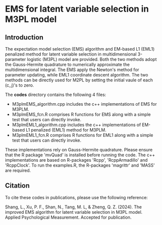 # EMS for latent variable selection in M3PL model
## Introduction

The expectation model selection (EMS) algorithm and EM-based L1 (EML1) penalized method for latent variable selection in multidimensional 3-parameter logistic (M3PL) model are provided. Both the two methods adopt the Gauss-Hermite quadrature to numerically approximate the multidimensional integral. The EMS apply the Newton's method for parameter updating, while EML1 coordinate descent algorithm. The two methods can be directly used for M2PL by setting the initial vaule of each \(c_j\)'s to zero.

The **codes** directory contains the following 4 files:

- M3plmEMS_algorithm.cpp includes the c++ implementations of EMS for M3PLM.
- M3plmEMS_fcn.R comprises R functions for EMS along with a simple test that users can directly invoke.
- M3plmEML1_algorithm.cpp includes the c++ implementations of EM-based L1 penalized (EML1) method for M3PLM.
- M3plmEML1_fcn.R comprises R functions for EML1 along with a simple test that users can directly invoke.

These implementations rely on Gauss-Hermite quadrature. Please ensure that the R package 'mvQuad' is installed before running the code. The c++ implementations are based on R-packages 'Rcpp', 'RcppArmadillo' and 'RcppClock'. To run the examples.R, the R-packages 'magrittr' and 'MASS' are required.

## Citation

To cite these codes in publications, please use the following reference:

Shang, L., Xu, P. F., Shan, N., Tang, M. L, & Zheng, Q. Z. (2024). The improved EMS algorithm for latent variable selection in M3PL model. Applied Psychological Measurement. Accepted for publication.
